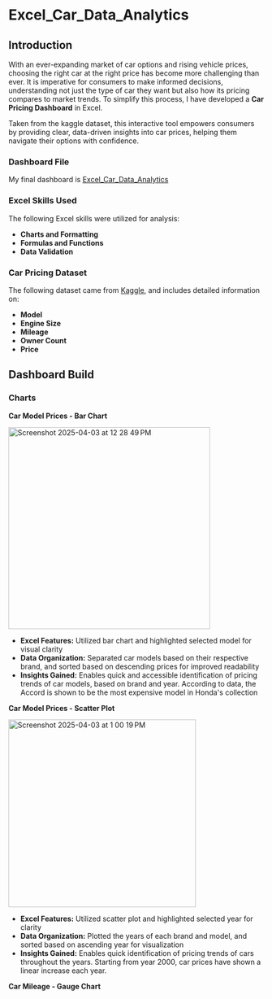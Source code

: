 # Excel_Car_Data_Analytics

## Introduction
With an ever-expanding market of car options and rising vehicle prices, choosing the right car at the right price has become more challenging than ever. It is imperative for consumers to make informed decisions, understanding not just the type of car they want but also how its pricing compares to market trends. To simplify this process, I have developed a **Car Pricing Dashboard** in Excel. 

Taken from the kaggle dataset, this interactive tool empowers consumers by providing clear, data-driven insights into car prices, helping them navigate their options with confidence.

### Dashboard File
My final dashboard is [Excel_Car_Data_Analytics](Car_Price_Dashboard.xlsx)

### Excel Skills Used
The following Excel skills were utilized for analysis:

- **Charts and Formatting**
- **Formulas and Functions**
- **Data Validation**

### Car Pricing Dataset
The following dataset came from [Kaggle](kaggle.com), and includes detailed information on:

- **Model**
- **Engine Size**
- **Mileage**
- **Owner Count**
- **Price**

## Dashboard Build

### Charts

**Car Model Prices - Bar Chart**

<img width="397" alt="Screenshot 2025-04-03 at 12 28 49 PM" src="https://github.com/user-attachments/assets/4d3ab481-779f-4a68-8ec4-c98fcca161ea" />

- **Excel Features:** Utilized bar chart and highlighted selected model for visual clarity
- **Data Organization:** Separated car models based on their respective brand, and sorted based on descending prices for improved readability
- **Insights Gained:** Enables quick and accessible identification of pricing trends of car models, based on brand and year. According to data, the Accord is shown to be the most expensive model in Honda's collection

**Car Model Prices - Scatter Plot**

<img width="369" alt="Screenshot 2025-04-03 at 1 00 19 PM" src="https://github.com/user-attachments/assets/c1f025d0-1191-4172-ab4f-9c8dc9e8a65a" />

- **Excel Features:** Utilized scatter plot and highlighted selected year for clarity
- **Data Organization:** Plotted the years of each brand and model, and sorted based on ascending year for visualization
- **Insights Gained:** Enables quick identification of pricing trends of cars throughout the years. Starting from year 2000, car prices have shown a linear increase each year.

**Car Mileage - Gauge Chart**



